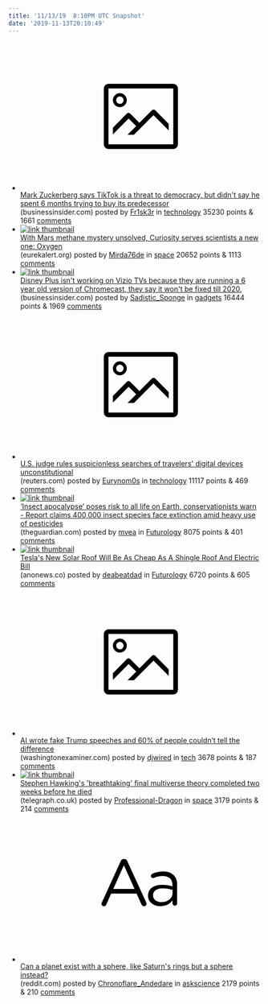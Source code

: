 ```yaml
---
title: '11/13/19  8:10PM UTC Snapshot'
date: '2019-11-13T20:10:49'
---
```

<ul>
<li><a href='https://www.businessinsider.com/facebook-missed-out-on-buying-up-half-of-tiktok-and-now-it-says-its-a-threat-to-democracy-2019-11'><svg version='1.1' viewBox='-34 -14 104 64' preserveAspectRatio='xMidYMid meet' xmlns='http://www.w3.org/2000/svg' xmlns:xlink='http://www.w3.org/1999/xlink'>
    <title>link thumbnail</title>
    <path d='M32,4H4A2,2,0,0,0,2,6V30a2,2,0,0,0,2,2H32a2,2,0,0,0,2-2V6A2,2,0,0,0,32,4ZM4,30V6H32V30Z'></path>
    <path d='M8.92,14a3,3,0,1,0-3-3A3,3,0,0,0,8.92,14Zm0-4.6A1.6,1.6,0,1,1,7.33,11,1.6,1.6,0,0,1,8.92,9.41Z'></path>
    <path d='M22.78,15.37l-5.4,5.4-4-4a1,1,0,0,0-1.41,0L5.92,22.9v2.83l6.79-6.79L16,22.18l-3.75,3.75H15l8.45-8.45L30,24V21.18l-5.81-5.81A1,1,0,0,0,22.78,15.37Z'></path>
</svg></a><div><div class='linkTitle'><a href='https://www.businessinsider.com/facebook-missed-out-on-buying-up-half-of-tiktok-and-now-it-says-its-a-threat-to-democracy-2019-11'>Mark Zuckerberg says TikTok is a threat to democracy, but didn't say he spent 6 months trying to buy its predecessor</a></div>(businessinsider.com) posted by <a href='https://www.reddit.com/user/Fr1sk3r'>Fr1sk3r</a> in <a href='https://www.reddit.com/r/technology'>technology</a> 35230 points & 1661 <a href='https://www.reddit.com/r/technology/comments/dvqegh/mark_zuckerberg_says_tiktok_is_a_threat_to/'>comments</a></div></li>

<li><a href='https://www.eurekalert.org/pub_releases/2019-11/nsfc-wmm111219.php?utm_source=dlvr.it&amp;utm_medium=twitter'><img src='https://b.thumbs.redditmedia.com/OZTJgsgBemqnFb7L05iQRNAJ2FD_9DzsBKyr2Qr9oBA.jpg' alt='link thumbnail'></a><div><div class='linkTitle'><a href='https://www.eurekalert.org/pub_releases/2019-11/nsfc-wmm111219.php?utm_source=dlvr.it&amp;utm_medium=twitter'>With Mars methane mystery unsolved, Curiosity serves scientists a new one: Oxygen</a></div>(eurekalert.org) posted by <a href='https://www.reddit.com/user/Mirda76de'>Mirda76de</a> in <a href='https://www.reddit.com/r/space'>space</a> 20652 points & 1113 <a href='https://www.reddit.com/r/space/comments/dvj84i/with_mars_methane_mystery_unsolved_curiosity/'>comments</a></div></li>

<li><a href='https://www.businessinsider.com/disney-plus-not-working-vizio-smart-tvs-chromecast-2019-11'><img src='https://a.thumbs.redditmedia.com/svaQ7IXQgOJPbz2i4Qb6vMP3ry-am6xRr8J7dU3gjB4.jpg' alt='link thumbnail'></a><div><div class='linkTitle'><a href='https://www.businessinsider.com/disney-plus-not-working-vizio-smart-tvs-chromecast-2019-11'>Disney Plus isn't working on Vizio TVs because they are running a 6 year old version of Chromecast, they say it won't be fixed till 2020.</a></div>(businessinsider.com) posted by <a href='https://www.reddit.com/user/Sadistic_Sponge'>Sadistic_Sponge</a> in <a href='https://www.reddit.com/r/gadgets'>gadgets</a> 16444 points & 1969 <a href='https://www.reddit.com/r/gadgets/comments/dvrz9c/disney_plus_isnt_working_on_vizio_tvs_because/'>comments</a></div></li>

<li><a href='https://www.reuters.com/article/us-usa-immigration-privacy/u-s-judge-rules-suspicionless-searches-of-travelers-digital-devices-unconstitutional-idUSKBN1XM2O2?il=0'><svg version='1.1' viewBox='-34 -14 104 64' preserveAspectRatio='xMidYMid meet' xmlns='http://www.w3.org/2000/svg' xmlns:xlink='http://www.w3.org/1999/xlink'>
    <title>link thumbnail</title>
    <path d='M32,4H4A2,2,0,0,0,2,6V30a2,2,0,0,0,2,2H32a2,2,0,0,0,2-2V6A2,2,0,0,0,32,4ZM4,30V6H32V30Z'></path>
    <path d='M8.92,14a3,3,0,1,0-3-3A3,3,0,0,0,8.92,14Zm0-4.6A1.6,1.6,0,1,1,7.33,11,1.6,1.6,0,0,1,8.92,9.41Z'></path>
    <path d='M22.78,15.37l-5.4,5.4-4-4a1,1,0,0,0-1.41,0L5.92,22.9v2.83l6.79-6.79L16,22.18l-3.75,3.75H15l8.45-8.45L30,24V21.18l-5.81-5.81A1,1,0,0,0,22.78,15.37Z'></path>
</svg></a><div><div class='linkTitle'><a href='https://www.reuters.com/article/us-usa-immigration-privacy/u-s-judge-rules-suspicionless-searches-of-travelers-digital-devices-unconstitutional-idUSKBN1XM2O2?il=0'>U.S. judge rules suspicionless searches of travelers' digital devices unconstitutional</a></div>(reuters.com) posted by <a href='https://www.reddit.com/user/Eurynom0s'>Eurynom0s</a> in <a href='https://www.reddit.com/r/technology'>technology</a> 11117 points & 469 <a href='https://www.reddit.com/r/technology/comments/dvhlto/us_judge_rules_suspicionless_searches_of/'>comments</a></div></li>

<li><a href='https://www.theguardian.com/environment/2019/nov/13/insect-apocalypse-poses-risk-to-all-life-on-earth-conservationists-warn'><img src='https://a.thumbs.redditmedia.com/-R-iYm3TDLjoBUbA_ZYj1DFNmtqsfK3ai0TLFvqIya8.jpg' alt='link thumbnail'></a><div><div class='linkTitle'><a href='https://www.theguardian.com/environment/2019/nov/13/insect-apocalypse-poses-risk-to-all-life-on-earth-conservationists-warn'>‘Insect apocalypse’ poses risk to all life on Earth, conservationists warn - Report claims 400,000 insect species face extinction amid heavy use of pesticides</a></div>(theguardian.com) posted by <a href='https://www.reddit.com/user/mvea'>mvea</a> in <a href='https://www.reddit.com/r/Futurology'>Futurology</a> 8075 points & 401 <a href='https://www.reddit.com/r/Futurology/comments/dvpho8/insect_apocalypse_poses_risk_to_all_life_on_earth/'>comments</a></div></li>

<li><a href='https://www.anonews.co/teslas-new-solar-roof-will-be-as-cheap-as-a-shingle-roof-and-electric-bill/'><img src='https://a.thumbs.redditmedia.com/KPMNIoNTBWr-nTTA5TtXHNuhRlbXAy3lwvYuVcZepQ8.jpg' alt='link thumbnail'></a><div><div class='linkTitle'><a href='https://www.anonews.co/teslas-new-solar-roof-will-be-as-cheap-as-a-shingle-roof-and-electric-bill/'>Tesla's New Solar Roof Will Be As Cheap As A Shingle Roof And Electric Bill</a></div>(anonews.co) posted by <a href='https://www.reddit.com/user/deabeatdad'>deabeatdad</a> in <a href='https://www.reddit.com/r/Futurology'>Futurology</a> 6720 points & 605 <a href='https://www.reddit.com/r/Futurology/comments/dvjm2m/teslas_new_solar_roof_will_be_as_cheap_as_a/'>comments</a></div></li>

<li><a href='https://www.washingtonexaminer.com/washington-secrets/ai-writes-trump-speeches-60-cant-tell-difference'><svg version='1.1' viewBox='-34 -14 104 64' preserveAspectRatio='xMidYMid meet' xmlns='http://www.w3.org/2000/svg' xmlns:xlink='http://www.w3.org/1999/xlink'>
    <title>link thumbnail</title>
    <path d='M32,4H4A2,2,0,0,0,2,6V30a2,2,0,0,0,2,2H32a2,2,0,0,0,2-2V6A2,2,0,0,0,32,4ZM4,30V6H32V30Z'></path>
    <path d='M8.92,14a3,3,0,1,0-3-3A3,3,0,0,0,8.92,14Zm0-4.6A1.6,1.6,0,1,1,7.33,11,1.6,1.6,0,0,1,8.92,9.41Z'></path>
    <path d='M22.78,15.37l-5.4,5.4-4-4a1,1,0,0,0-1.41,0L5.92,22.9v2.83l6.79-6.79L16,22.18l-3.75,3.75H15l8.45-8.45L30,24V21.18l-5.81-5.81A1,1,0,0,0,22.78,15.37Z'></path>
</svg></a><div><div class='linkTitle'><a href='https://www.washingtonexaminer.com/washington-secrets/ai-writes-trump-speeches-60-cant-tell-difference'>AI wrote fake Trump speeches and 60% of people couldn’t tell the difference</a></div>(washingtonexaminer.com) posted by <a href='https://www.reddit.com/user/djwired'>djwired</a> in <a href='https://www.reddit.com/r/tech'>tech</a> 3678 points & 187 <a href='https://www.reddit.com/r/tech/comments/dvraas/ai_wrote_fake_trump_speeches_and_60_of_people/'>comments</a></div></li>

<li><a href='https://www.telegraph.co.uk/science/2018/03/18/stephen-hawking-leaves-behind-breathtaking-final-multiverse/'><img src='https://b.thumbs.redditmedia.com/KCAKUp-txmqfCiOonn7mxe55Hfq1UosJKZZFRK9yolo.jpg' alt='link thumbnail'></a><div><div class='linkTitle'><a href='https://www.telegraph.co.uk/science/2018/03/18/stephen-hawking-leaves-behind-breathtaking-final-multiverse/'>Stephen Hawking's 'breathtaking' final multiverse theory completed two weeks before he died</a></div>(telegraph.co.uk) posted by <a href='https://www.reddit.com/user/Professional-Dragon'>Professional-Dragon</a> in <a href='https://www.reddit.com/r/space'>space</a> 3179 points & 214 <a href='https://www.reddit.com/r/space/comments/dvrtgf/stephen_hawkings_breathtaking_final_multiverse/'>comments</a></div></li>

<li><a href='https://www.reddit.com/r/askscience/comments/dvozet/can_a_planet_exist_with_a_sphere_like_saturns/'><svg version='1.1' viewBox='-34 -12 104 64' preserveAspectRatio='xMidYMid slice' xmlns='http://www.w3.org/2000/svg' xmlns:xlink='http://www.w3.org/1999/xlink'>
    <title>text link thumbnail</title>
    <path d='M12.19,8.84a1.45,1.45,0,0,0-1.4-1h-.12a1.46,1.46,0,0,0-1.42,1L1.14,26.56a1.29,1.29,0,0,0-.14.59,1,1,0,0,0,1,1,1.12,1.12,0,0,0,1.08-.77l2.08-4.65h11l2.08,4.59a1.24,1.24,0,0,0,1.12.83,1.08,1.08,0,0,0,1.08-1.08,1.64,1.64,0,0,0-.14-.57ZM6.08,20.71l4.59-10.22,4.6,10.22Z'>
    </path>
    <path d='M32.24,14.78A6.35,6.35,0,0,0,27.6,13.2a11.36,11.36,0,0,0-4.7,1,1,1,0,0,0-.58.89,1,1,0,0,0,.94.92,1.23,1.23,0,0,0,.39-.08,8.87,8.87,0,0,1,3.72-.81c2.7,0,4.28,1.33,4.28,3.92v.5a15.29,15.29,0,0,0-4.42-.61c-3.64,0-6.14,1.61-6.14,4.64v.05c0,2.95,2.7,4.48,5.37,4.48a6.29,6.29,0,0,0,5.19-2.48V26.9a1,1,0,0,0,1,1,1,1,0,0,0,1-1.06V19A5.71,5.71,0,0,0,32.24,14.78Zm-.56,7.7c0,2.28-2.17,3.89-4.81,3.89-1.94,0-3.61-1.06-3.61-2.86v-.06c0-1.8,1.5-3,4.2-3a15.2,15.2,0,0,1,4.22.61Z'>
    </path>
</svg></a><div><div class='linkTitle'><a href='https://www.reddit.com/r/askscience/comments/dvozet/can_a_planet_exist_with_a_sphere_like_saturns/'>Can a planet exist with a sphere, like Saturn's rings but a sphere instead?</a></div>(reddit.com) posted by <a href='https://www.reddit.com/user/Chronoflare_Andedare'>Chronoflare_Andedare</a> in <a href='https://www.reddit.com/r/askscience'>askscience</a> 2179 points & 210 <a href='https://www.reddit.com/r/askscience/comments/dvozet/can_a_planet_exist_with_a_sphere_like_saturns/'>comments</a></div></li>

</ul>
